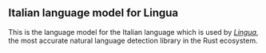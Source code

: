 ## Italian language model for Lingua

This is the language model for the Italian language which is used by 
[*Lingua*](https://github.com/pemistahl/lingua-rs), 
the most accurate natural language detection library in the Rust ecosystem.